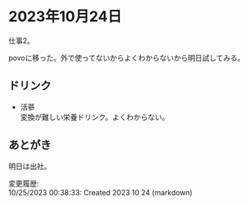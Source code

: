 # 2023年10月24日

仕事2。

povoに移った。外で使ってないからよくわからないから明日試してみる。

## ドリンク

- 活蔘  
変換が難しい栄養ドリンク。よくわからない。

## あとがき

明日は出社。

変更履歴:  
10/25/2023 00:38:33: Created 2023 10 24 (markdown)  
